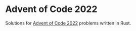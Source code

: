 # Advent of Code 2022

Solutions for [Advent of Code 2022](https://adventofcode.com/2022) problems written in Rust.
